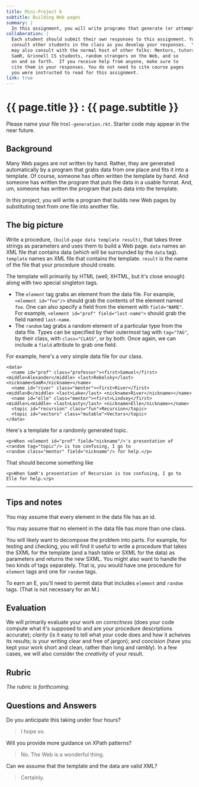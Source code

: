 ```yaml
---
title: Mini-Project 6
subtitle: Building Web pages
summary: |
  In this assignment, you will write programs that generate (or attempt to generate) Web pages using templates and ata sets.
collaboration: |
  Each student should submit their own responses to this assignment. You may
  consult other students in the class as you develop your responses.  You
  may also consult with the normal host of other folks: Mentors, tutors,
  SamR, Grinnell CS students, random strangers on the Web, and so
  on and so forth.  If you receive help from anyone, make sure to
  cite them in your responses. You do not need to cite course pages
  you were instructed to read for this assignment.
link: true
---
```

# {{ page.title }} : {{ page.subtitle }}

Please name your file `html-generation.rkt`.  Starter code may appear in the near future.

## Background

Many Web pages are not written by hand.
Rather, they are generated automatically by a program that grabs data from one place and fits it into a template.
Of course, someone has often written the template by hand.
And someone has written the program that puts the data in a usable format.
And, um, someone has written the program that puts data into the template.

In this project, you will write a program that builds new Web pages by substituting text from one file into another file.

## The big picture

Write a procedure, `(build-page data template result)`, that takes three strings as parameters and uses them to build a Web page.
`data` names an XML file that contains data (which will be surrounded by the `data` tag).
`template` names an XML file that contains the template.
`result` is the name of the file that your procedure should create.

The template will primarily by HTML (well, XHTML, but it's close enough) along with two special singleton tags.

* The `element` tag grabs an element from the data file.  For example,
  `<element id="foo"/>` should grab the contents of the element named
  `foo`.  One can also specify a field from the element with
  `field="NAME"`.  For example, `<element id="prof" field="last-name">`
  should grab the field named `last-name`.
* The `random` tag grabs a random element of a particular type from
  the data file.  Types can be specified by their outermost tag with
  `tag="TAG"`, by their class, with `class="CLASS"`, or by both.
  Once again, we can include a `field` attribute to grab one field.

For example, here's a very simple data file for our class.

```
<data>
  <name id="prof" class="professor"><first>Samuel</first> <middle>Alexander</middle> <last>Rebelsky</last> <nickname>SamR</nickname></name>
  <name id="river" class="mentor"><first>River</first> <middle>B</middle> <last>Lake</last> <nickname>River</nickname></name>
  <name id="elle" class="mentor"><first>Lindsey</first> <middle>L<middle> <last>Lasty</last> <nickname>Elle</nickname></name>
  <topic id="recursion" class="fun">Recursion</topic>
  <topic id="vectors" class="mutable">Vectors</topic>
</data>
```

Here's a template for a randomly generated topic.

```
<p>When <element id="prof" field="nickname"/>'s presentation of
<random tag="topic"/> is too confusing, I go to 
<random class="mentor" field="nickname"/> for help.</p>
```

That should become something like

```
<p>When SamR's presentation of Recursion is too confusing, I go to
Elle for help.</p>
```

---

## Tips and notes

You may assume that every element in the data file has an id.

You may assume that no element in the data file has more than one class.

You will likely want to decompose the problem into parts.
For example, for testing and checking, you will find it useful to write a procedure that takes the SXML for the template (and a hash table or SXML for the data) as parameters and returns the new SXML.
You might also want to handle the two kinds of tags separately.
That is, you would have one procedure for `element` tags and one for `random` tags.

To earn an E, you'll need to permit data that includes `element` and
`random` tags.  (That is not necessary for an M.)

## Evaluation

We will primarily evaluate your work on *correctness* (does your code
compute what it's supposed to and are your procedure descriptions
accurate); *clarity* (is it easy to tell what your code does and how
it acheives its results; is your writing clear and free of jargon);
and *concision* (have you kept your work short and clean, rather than
long and rambly).  In a few cases, we will also consider the
*creativity* of your result.

## Rubric

_The rubric is forthcoming._

## Questions and Answers

Do you anticipate this taking under four hours?

> I hope so.

Will you provide more guidance on XPath patterns?

> No.  The Web is a wonderful thing.

Can we assume that the template and the data are valid XML?

> Certainly.
